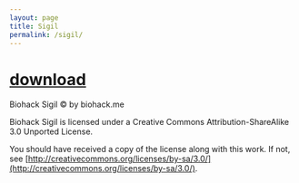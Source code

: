 ```yaml
---
layout: page
title: Sigil
permalink: /sigil/
---
```


# [download](/zip/biohack_sigil.zip)

Biohack Sigil &copy; by biohack.me

Biohack Sigil is licensed under a Creative Commons Attribution-ShareAlike 3.0 Unported License.

You should have received a copy of the license along with this work. If not, see [http://creativecommons.org/licenses/by-sa/3.0/](http://creativecommons.org/licenses/by-sa/3.0/).
